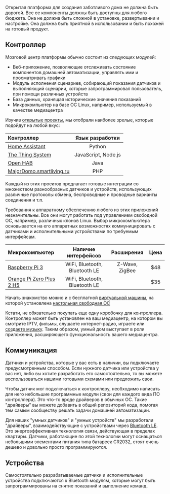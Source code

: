 Открытая платформа для создания заботливого дома не должна быть дорогой. Все ее компоненты должны быть доступны для любого бюджета. 
Она не должна быть сложной в установке, развертывании и настройке. Она должна быть приятной в использовании и быть похожей на готовый продукт.

## Контроллер

Мозговой центр платформы обычно состоит из следующих модулей:

- Веб-приложение, позволяющие отслеживать состояние компонентов домашней автоматизации, управлять ими и просматривать графики
- Модуль исполнения сценариев, собирающий показания датчиков и выполняющий сценарии, которые запрограммировал пользователь, при помощи различных устройств
- База данных, хранящая исторические значения показаний
- Микрокомпьютер на базе ОС Linux, например, используемый в качестве медиацентра

Изучив [открытые проекты](https://www.linux.com/news/21-open-source-projects-IoT), мы отобрали наиболее зрелые, которые подойдут на любой вкус:

| Контроллер    | Язык разработки    |
| :----------- | :----------: |
| [Home Assistant](https://home-assistant.io/) | Python |
| [The Thing System](http://thethingsystem.com/)  | JavaScript, Node.js    |
| [Open HAB](http://www.openhab.org/)  | Java    |
| [MajorDomo.smartliving.ru](https://majordomo.smartliving.ru/)  | PHP    |

Каждый из этих проектов предлагает готовые интеграции со множеством разнообразных датчиков и устройств, использующих различные протоколы обмена, беспроводные и проводные варианты соединения и т.п.

Требования к аппаратному обеспечению любого из этих приложений незначительны. Все они могут работать под управлением свободной ОС, например, различных клонов Linux.
Выбор микрокомпьютера основывается на его аппаратных возможностях коммуницировать с датчиками и исполнительными устройствами по требуемым интерфейсам.

| Микрокомпьютер    | Наличие интерфейсов    | Расширения |Цена|
| :----------- | :----------: | :----------: | :----------: |
| [Raspberry Pi 3](https://rover.ebay.com/rover/1/711-53200-19255-0/1?icep_id=114&ipn=icep&toolid=20004&campid=5338218090&mpre=https%3A%2F%2Fwww.ebay.com%2Fitm%2FNew-Raspberry-Pi-3-Model-B-Starter-Kit-With-Black-Case-Cooling-Fan-Heatsinks%2F172597995714%3FssPageName%3DSTRK%253AMEBIDX%253AIT%26_trksid%3Dp2060353.m2749.l2649) | WiFi, Bluetooth, Bluetooth LE | Z-Wave, ZigBee|$48|
| [Orange Pi Zero Plus 2 H5](https://rover.ebay.com/rover/1/711-53200-19255-0/1?icep_id=114&ipn=icep&toolid=20004&campid=5338218090&mpre=https%3A%2F%2Fwww.ebay.com%2Fitm%2F322810577492)  | WiFi, Bluetooth, Bluetooth LE    ||$35|

Начать знакомство можно и с бесплатной [виртуальной машины](https://www.virtualbox.org/), на которой установлена [настольная свободная ОС](https://ubuntustudio.org/)

Кстати, не обязательно покупать еще одну коробочку для контроллера. Контроллер может быть установлен на ваш медиацентр, на котором вы смотрите IPTV, фильмы, слушаете интернет-радио, играете или [создаете музыку](https://geektimes.ru/post/296795/). Таким образом, умный дом выступает в роли приложения, расширяющего функциональность вашего медиацентра.

## Коммуникация 

Датчики и устройства, которые у вас есть в наличии, вы подключаете предусмотренным способом. Если нужного датчика или устройства у вас нет,
либо вы хотите разработать его самостоятельно, то вы можете воспользоваться нашими готовыми схемами или предложить свои.

Чтобы датчик мог подключаться к контроллеру, необходимо написать для него небольшие программные модули (свои для каждого вида ПО контроллера). Это что-то вроде драйверов в обычных ОС. Такие "драйверы" вы можете добавить в общий репозиторий кода, помогая тем самым сообществу решать задачи домашней автоматизации.

Для наших "умных датчиков" и "умных устройств" мы разработали "драйверы", взаимодействующие с устройствами через [Bluetooth LE](https://www.bluetooth.com/what-is-bluetooth-technology/how-it-works/le-p2p). 
Это энергоэффективная технология связи, действующая в пределах квартиры. Датчики, работающие по этой технологии могут оснащаться небольшими элементами питания типа батареек CR2032,
стоят очень дешево и довольно просто программируются.

## Устройства

Самостоятельно разрабатываемые датчики и исполнительные устройства подключаются к Bluetooth модулям, которые могут быть запрограммированы на снятие показаний и выполнение команд.
